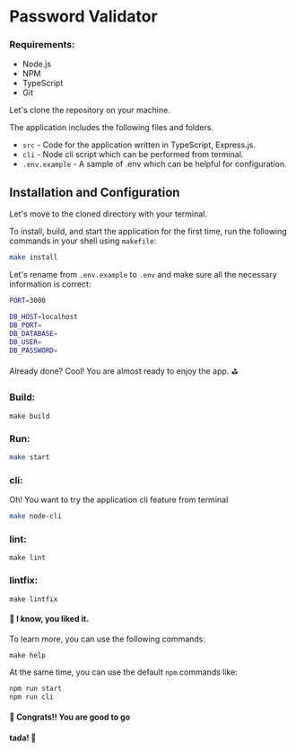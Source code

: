 # Password Validator

### Requirements:

* Node.js
* NPM
* TypeScript
* Git

Let's clone the repository on your machine.

The application includes the following files and folders.

- `src` - Code for the application written in TypeScript, Express.js.
- `cli` - Node cli script which can be performed from terminal.
- `.env.example` - A sample of .env which can be helpful for configuration.


## Installation and Configuration

Let's move to the cloned directory with your terminal.

To install, build, and start the application for the first time, run the following commands in your shell using `makefile`:

```bash
make install
```

Let's rename from `.env.example` to `.env` and make sure all the necessary information is correct:

```bash
PORT=3000

DB_HOST=localhost
DB_PORT=
DB_DATABASE=
DB_USER=
DB_PASSWORD=
```

Already done? Cool! You are almost ready to enjoy the app. ⛳️


### Build:
```
make build
```

### Run:
```bash
make start
```


### cli:
Oh! You want to try the application cli feature from terminal
<br>
```bash
make node-cli
```

### lint:
```
make lint
```
### lintfix:
```
make lintfix
```

#### 🎯 I know, you liked it.
To learn more, you can use the following commands: 
```
make help
```

At the same time, you can use the default `npm` commands like:
```bash
npm run start
npm run cli
```

#### 🥇 Congrats!! You are good to go

#### tada! 🎉





